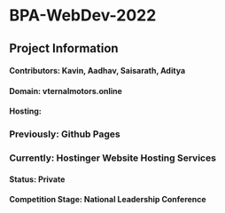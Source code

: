 # BPA-WebDev-2022
## Project Information
#### Contributors: Kavin, Aadhav, Saisarath, Aditya
#### Domain: vternalmotors.online
#### Hosting: 
### Previously: Github Pages
### Currently: Hostinger Website Hosting Services
#### Status: Private 
#### Competition Stage: National Leadership Conference

